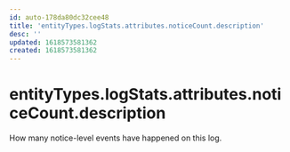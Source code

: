 ```yaml
---
id: auto-178da80dc32cee48
title: 'entityTypes.logStats.attributes.noticeCount.description'
desc: ''
updated: 1618573581362
created: 1618573581362
---
```

# entityTypes.logStats.attributes.noticeCount.description

How many notice-level events have happened on this log.